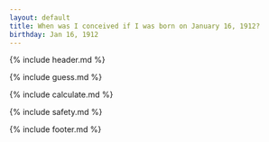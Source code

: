 ```yaml
---
layout: default
title: When was I conceived if I was born on January 16, 1912?
birthday: Jan 16, 1912
---
```


{% include header.md %}

{% include guess.md %}

{% include calculate.md %}

{% include safety.md %}

{% include footer.md %}



